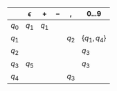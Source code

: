 |     | $\epsilon$ | $+$   | $-$   | ,   | $0...9$   |
| --- | ---------- | --- | --- | --- | ------- |
| $q_0$  | $q_1$         | $q_1$  |     |     |         |
| $q_1$  |            |     |     | $q_2$  | $\{q_1,q_4\}$ |
| $q_2$  |            |     |     |     | $q_3$      |
| $q_3$  | $q_5$         |     |     |     | $q_3$      |
| $q_4$  |            |     |     | $q_3$    |         |

